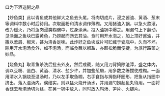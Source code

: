 口为下酒送粥之品

【炒鱼类】此以青鱼或其他鲜大之鱼去头尾，将肉切成片，浸之酱油、黄酒、葱末等调料中数小时后待用。次取面粉和清水调作薄糊。又用猪油入锅，以急火熬滚，改为缓火，乃将鱼肉浸类糊碗中，过身涂满，投入油锅中爆之。用漏勺上下翻动，见涂面之鱼块已露黄色，乃捞起而沥去其油。食时用开水泡之，加上顶好酱油，并撒以葱屑、椒末，甚为清香足味。此炸好之鱼块或片可贮藏于瓷瓶中，久而不坏。除用开水泡汤食外，如不泡汤，而临食蘸以椒盐，亦颇松脆而便捷，为旅行路菜之妙品。

【烧鱼丸】取青鱼杀洗后批去外皮，然后成截，随又用刀背捣除渣滓，盛之体内，调以豆粉、蛋白、黄酒、清水、盐少许，并加些葱屑，用多数之箸搅使成糊。一面用清水入锅烧至温汤时，乃以左手取鱼糊，右手食指与拇指环圈形，把鱼从指圈中挤出，落入温汤内。俟结实，则以猛火烧开汤水，并用漏勺捞起鱼丸待用。一面将香菇去蒂泡汤切为丝，在另一锅中放入，同时放入鸡汤、笋片、火腿片。